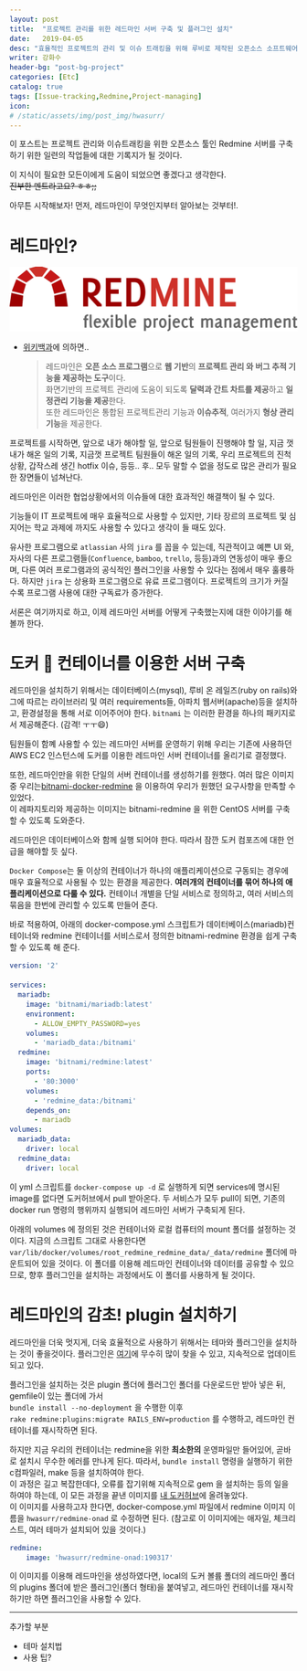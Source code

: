 ```yaml
---
layout: post
title:  "프로젝트 관리를 위한 레드마인 서버 구축 및 플러그인 설치"
date:   2019-04-05
desc: "효율적인 프로젝트의 관리 및 이슈 트래킹을 위해 루비로 제작된 오픈소스 소프트웨어 레드마인을 사용하기로 하였고, 이를 적용하기 위한 일련의 작업들의 기록을 남긴다."
writer: 강화수
header-bg: "post-bg-project"
categories: [Etc]
catalog: true
tags: [Issue-tracking,Redmine,Project-managing]
icon:
# /static/assets/img/post_img/hwasurr/
---
```


이 포스트는 프로젝트 관리와 이슈트래킹을 위한 오픈소스 툴인 Redmine 서버를 구축하기 위한 일련의 작업들에 대한 기록지가 될 것이다.  

이 지식이 필요한 모든이에게 도움이 되었으면 좋겠다고 생각한다.  
~~진부한 멘트라고요?  ㅎㅎ;;~~

아무튼 시작해보자! 먼저, 레드마인이 무엇인지부터 알아보는 것부터!.

# 레드마인?

![redmine-logo](/static/assets/img/post_img/hwasurr/redmine_logo.jpg)

- [위키백과](https://ko.wikipedia.org/wiki/%EB%A0%88%EB%93%9C%EB%A7%88%EC%9D%B8)에 의하면..

    > 레드마인은 **오픈 소스 프로그램**으로 **웹 기반**의 **프로젝트 관리 와 버그 추적 기능을 제공하는 도구**이다.  
    > 화면기반의 프로젝트 관리에 도움이 되도록 **달력과 간트 차트를 제공**하고 **일정관리 기능을 제공**한다.  
    > 또한 레드마인은 통합된 프로젝트관리 기능과 **이슈추적**, 여러가지 **형상 관리 기능**을 제공한다.

프로젝트를 시작하면, 앞으로 내가 해야할 일, 앞으로 팀원들이 진행해야 할 일, 지금 껏 내가 해온 일의 기록, 지금껏 프로젝트 팀원들이 해온 일의 기록, 우리 프로젝트의 진척상황, 갑작스레 생긴 hotfix 이슈, 등등.. 후.. 모두 말할 수 없을 정도로 많은 관리가 필요한 장면들이 넘쳐난다.  

레드마인은 이러한 협업상황에서의 이슈들에 대한 효과적인 해결책이 될 수 있다.  

기능들이 IT 프로젝트에 매우 효율적으로 사용할 수 있지만, 기타 장르의 프로젝트 및 심지어는 학교 과제에 까지도 사용할 수 있다고 생각이 들 때도 있다.  

유사한 프로그램으로 `atlassian` 사의 `jira` 를 꼽을 수 있는데, 직관적이고 예쁜 UI 와, 자사의 다른 프로그램들(`Confluence`, `bamboo`, `trello`, 등등)과의 연동성이 매우 좋으며, 다른 여러 프로그램과의 공식적인 플러그인을 사용할 수 있다는 점에서 매우 훌륭하다. 하지만 `jira` 는 상용화 프로그램으로 유료 프로그램이다. 프로젝트의 크기가 커질 수록 프로그램 사용에 대한 구독료가 증가한다.

서론은 여기까지로 하고, 이제 레드마인 서버를 어떻게 구축했는지에 대한 이야기를 해볼까 한다.

# 도커 🐳 컨테이너를 이용한 서버 구축

레드마인을 설치하기 위해서는 데이터베이스(mysql), 루비 온 레일즈(ruby on rails)와 그에 따르는 라이브러리 및 여러 requirements들, 아파치 웹서버(apache)등을 설치하고, 환경설정을 통해 서로 이어주어야 한다. `bitnami` 는 이러한 환경을 하나의 패키지로서 제공해준다. (감격! ㅜㅜ😄)  

팀원들이 함꼐 사용할 수 있는 레드마인 서버를 운영하기 위해 우리는 기존에 사용하던 AWS EC2 인스턴스에 도커를 이용한 레드마인 서버 컨테이너를 올리기로 결정했다.  

또한, 레드마인만을 위한 단일의 서버 컨테이너를 생성하기를 원했다. 여러 많은 이미지 중 우리는[bitnami-docker-redmine](https://github.com/bitnami/bitnami-docker-redmine) 을 이용하여 우리가 원했던 요구사항을 만족할 수 있었다.  
이 레파지토리와 제공하는 이미지는 bitnami-redmine 을 위한 CentOS 서버를 구축할 수 있도록 도와준다.  

레드마인은 데이터베이스와 함께 실행 되어야 한다. 따라서 잠깐 도커 컴포즈에 대한 언급을 해야할 듯 싶다.   

`Docker Compose`는 둘 이상의 컨테이너가 하나의 애플리케이션으로 구동되는 경우에 매우 효율적으로 사용될 수 있는 환경을 제공한다. **여러개의 컨테이너를 묶어 하나의 애플리케이션으로 다룰 수 있다.** 컨테이너 개별을 단일 서비스로 정의하고, 여러 서비스의 묶음을 한번에 관리할 수 있도록 만들어 준다.  

바로 적용하여, 아래의 docker-compose.yml 스크립트가 데이터베이스(mariadb)컨테이너와 redmine 컨테이너를 서비스로서 정의한 bitnami-redmine 환경을 쉽게 구축할 수 있도록 해 준다.

~~~yml
version: '2'

services:
  mariadb:
    image: 'bitnami/mariadb:latest'
    environment:
      - ALLOW_EMPTY_PASSWORD=yes
    volumes:
      - 'mariadb_data:/bitnami'
  redmine:
    image: 'bitnami/redmine:latest'
    ports:
      - '80:3000'
    volumes:
      - 'redmine_data:/bitnami'
    depends_on:
      - mariadb
volumes:
  mariadb_data:
    driver: local
  redmine_data:
    driver: local
~~~

이 yml 스크립트를 `docker-compose up -d` 로 실행하게 되면 services에 명시된 image를 없다면 도커허브에서 pull 받아온다. 두 서비스가 모두 pull이 되면, 기존의 docker run 명령의 행위까지 실행되어 레드마인 서버가 구축되게 된다.  

아래의 volumes 에 정의된 것은 컨테이너와 로컬 컴퓨터의 mount 폴더를 설정하는 것이다. 지금의 스크립트 그대로 사용한다면 `var/lib/docker/volumes/root_redmine_redmine_data/_data/redmine` 폴더에 마운트되어 있을 것이다. 이 폴더를 이용해 레드마인 컨테이너와 데이터를 공유할 수 있으므로, 향후 플러그인을 설치하는 과정에서도 이 폴더를 사용하게 될 것이다.

# 레드마인의 감초! plugin 설치하기

레드마인을 더욱 멋지게, 더욱 효율적으로 사용하기 위해서는 테마와 플러그인을 설치하는 것이 좋을것이다. 플러그인은 [여기](http://www.redmine.org/plugins)에 무수히 많이 찾을 수 있고, 지속적으로 업데이트되고 있다.  

플러그인을 설치하는 것은 plugin 폴더에 플러그인 폴더를 다운로드만 받아 넣은 뒤, gemfile이 있는 폴더에 가서  
`bundle install --no-deployment` 을 수행한 이후  
`rake redmine:plugins:migrate RAILS_ENV=production` 를 수행하고, 레드마인 컨테이너를 재시작하면 된다.  

하지만 지금 우리의 컨테이너는 redmine을 위한 **최소한의** 운영파일만 들어있어, 곧바로 설치시 무수한 에러를 만나게 된다. 따라서, `bundle install` 명령을 실행하기 위한 c컴파일러, make 등을 설치하여야 한다.  
이 과정은 길고 복잡한데다, 오류를 잡기위해 지속적으로 gem 을 설치하는 등의 일을 하여야 하는데, 이 모든 과정을 끝낸 이미지를 [내 도커허브](https://hub.docker.com/r/hwasurr/redmine-onad)에 올려놓았다.  
이 이미지를 사용하고자 한다면, docker-compose.yml 파일에서 redmine 이미지 이름을 `hwasurr/redmine-onad` 로 수정하면 된다. (참고로 이 이미지에는 애자일, 체크리스트, 여러 테마가 설치되어 있을 것이다.)

~~~yml
redmine:
    image: 'hwasurr/redmine-onad:190317'
~~~

이 이미지를 이용해 레드마인을 생성하였다면, local의 도커 볼륨 폴더의 레드마인 폴더의 plugins 폴더에 받은 플러그인(폴더 형태)을 붙여넣고, 레드마인 컨테이너를 재시작 하기만 하면 플러그인을 사용할 수 있다.

****
추가할 부분
- 테마 설치법
- 사용 팁?